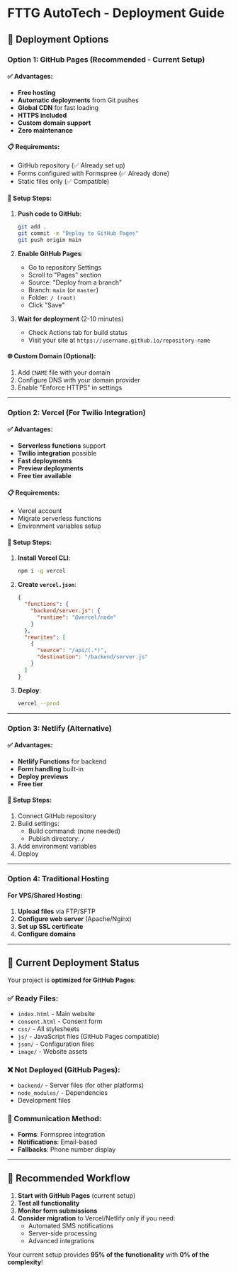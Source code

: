# FTTG AutoTech - Deployment Guide

## 🚀 Deployment Options

### Option 1: GitHub Pages (Recommended - Current Setup)

#### ✅ Advantages:
- **Free hosting**
- **Automatic deployments** from Git pushes
- **Global CDN** for fast loading
- **HTTPS included**
- **Custom domain support**
- **Zero maintenance**

#### 📋 Requirements:
- GitHub repository (✅ Already set up)
- Forms configured with Formspree (✅ Already done)
- Static files only (✅ Compatible)

#### 🔧 Setup Steps:
1. **Push code to GitHub**:
   ```bash
   git add .
   git commit -m "Deploy to GitHub Pages"
   git push origin main
   ```

2. **Enable GitHub Pages**:
   - Go to repository Settings
   - Scroll to "Pages" section
   - Source: "Deploy from a branch"
   - Branch: `main` (or `master`)
   - Folder: `/ (root)`
   - Click "Save"

3. **Wait for deployment** (2-10 minutes)
   - Check Actions tab for build status
   - Visit your site at `https://username.github.io/repository-name`

#### 🌐 Custom Domain (Optional):
1. Add `CNAME` file with your domain
2. Configure DNS with your domain provider
3. Enable "Enforce HTTPS" in settings

---

### Option 2: Vercel (For Twilio Integration)

#### ✅ Advantages:
- **Serverless functions** support
- **Twilio integration** possible
- **Fast deployments**
- **Preview deployments**
- **Free tier available**

#### 📋 Requirements:
- Vercel account
- Migrate serverless functions
- Environment variables setup

#### 🔧 Setup Steps:
1. **Install Vercel CLI**:
   ```bash
   npm i -g vercel
   ```

2. **Create `vercel.json`**:
   ```json
   {
     "functions": {
       "backend/server.js": {
         "runtime": "@vercel/node"
       }
     },
     "rewrites": [
       {
         "source": "/api/(.*)",
         "destination": "/backend/server.js"
       }
     ]
   }
   ```

3. **Deploy**:
   ```bash
   vercel --prod
   ```

---

### Option 3: Netlify (Alternative)

#### ✅ Advantages:
- **Netlify Functions** for backend
- **Form handling** built-in
- **Deploy previews**
- **Free tier**

#### 🔧 Setup Steps:
1. Connect GitHub repository
2. Build settings:
   - Build command: (none needed)
   - Publish directory: `/`
3. Add environment variables
4. Deploy

---

### Option 4: Traditional Hosting

#### For VPS/Shared Hosting:
1. **Upload files** via FTP/SFTP
2. **Configure web server** (Apache/Nginx)
3. **Set up SSL certificate**
4. **Configure domains**

---

## 🔄 Current Deployment Status

Your project is **optimized for GitHub Pages**:

### ✅ Ready Files:
- `index.html` - Main website
- `consent.html` - Consent form
- `css/` - All stylesheets
- `js/` - JavaScript files (GitHub Pages compatible)
- `json/` - Configuration files
- `image/` - Website assets

### ❌ Not Deployed (GitHub Pages):
- `backend/` - Server files (for other platforms)
- `node_modules/` - Dependencies
- Development files

### 📧 Communication Method:
- **Forms**: Formspree integration
- **Notifications**: Email-based
- **Fallbacks**: Phone number display

---

## 🎯 Recommended Workflow

1. **Start with GitHub Pages** (current setup)
2. **Test all functionality**
3. **Monitor form submissions**
4. **Consider migration** to Vercel/Netlify only if you need:
   - Automated SMS notifications
   - Server-side processing
   - Advanced integrations

Your current setup provides **95% of the functionality** with **0% of the complexity**!
